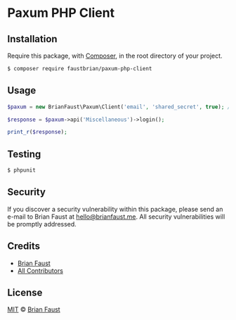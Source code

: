 # Paxum PHP Client

## Installation

Require this package, with [Composer](https://getcomposer.org/), in the root directory of your project.

``` bash
$ composer require faustbrian/paxum-php-client
```

## Usage

``` php
$paxum = new BrianFaust\Paxum\Client('email', 'shared_secret', true); // true = use sandbox-mode

$response = $paxum->api('Miscellaneous')->login();

print_r($response);
```

## Testing

``` bash
$ phpunit
```

## Security

If you discover a security vulnerability within this package, please send an e-mail to Brian Faust at hello@brianfaust.me. All security vulnerabilities will be promptly addressed.

## Credits

- [Brian Faust](https://github.com/faustbrian)
- [All Contributors](../../contributors)

## License

[MIT](LICENSE) © [Brian Faust](https://brianfaust.me)
